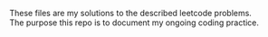 These files are my solutions to the described leetcode problems.  
The purpose this repo is to document my ongoing coding practice.
